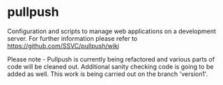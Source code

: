 pullpush
========

Configuration and scripts to manage web applications on a development server.  For further information please refer to https://github.com/SSVC/pullpush/wiki

Please note - Pullpush is currently being refactored and various parts of code will be cleaned out.  Additional sanity checking code is going to be added as well.  This work is being carried out on the branch 'version1'.

